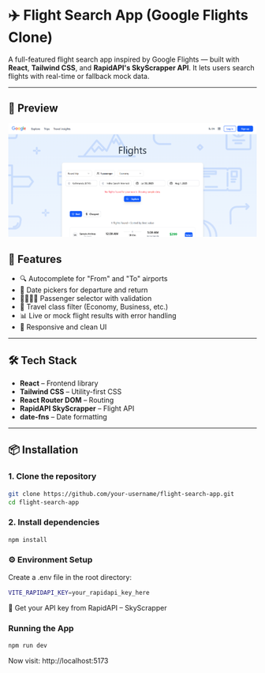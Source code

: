 # ✈️ Flight Search App (Google Flights Clone)

A full-featured flight search app inspired by Google Flights — built with **React**, **Tailwind CSS**, and **RapidAPI's SkyScrapper API**. It lets users search flights with real-time or fallback mock data.

---

## 📸 Preview

![Flight Search UI Screenshot](./public/preview.png)  


## 🚀 Features

- 🔍 Autocomplete for "From" and "To" airports
- 📅 Date pickers for departure and return
- 👨‍👩‍👧‍👦 Passenger selector with validation
- 🎫 Travel class filter (Economy, Business, etc.)
- 📊 Live or mock flight results with error handling
- 📱 Responsive and clean UI

---

## 🛠️ Tech Stack

- **React** – Frontend library  
- **Tailwind CSS** – Utility-first CSS  
- **React Router DOM** – Routing  
- **RapidAPI SkyScrapper** – Flight API  
- **date-fns** – Date formatting  

---

## 📦 Installation

### 1. Clone the repository

```bash
git clone https://github.com/your-username/flight-search-app.git
cd flight-search-app
```

### 2. Install dependencies

```bash
npm install
```

### ⚙️ Environment Setup
Create a .env file in the root directory:
```bash
VITE_RAPIDAPI_KEY=your_rapidapi_key_here
```
🔐 Get your API key from RapidAPI – SkyScrapper

### Running the App
```bash
npm run dev
```
Now visit: http://localhost:5173

